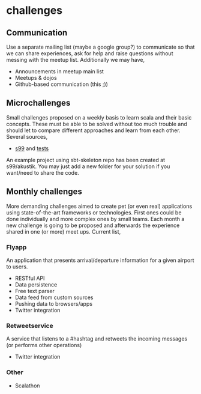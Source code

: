 challenges
==========

## Communication

Use a separate mailing list (maybe a google group?) to communicate so that we can share experiences, ask for help and raise questions without messing with the meetup list. Additionally we may have,

* Announcements in meetup main list
* Meetups & dojos
* Github-based communication (this ;))

## Microchallenges

Small challenges proposed on a weekly basis to learn scala and their basic concepts. These must be able to be solved without too much trouble and should let to compare different approaches and learn from each other. Several sources,

* [s99](http://aperiodic.net/phil/scala/s-99) and [tests](https://github.com/jsuereth/scala-99-puzzles/blob/master/src/test/scala/suereth/TestNinetyNine.scala)

An example project using sbt-skeleton repo has been created at s99/akustik. You may just add a new folder for your solution if you want/need to share the code.

## Monthly challenges

More demanding challenges aimed to create pet (or even real) applications using state-of-the-art frameworks or technologies. First ones could be done individually and more complex ones by small teams. Each month a new challenge is going to be proposed and afterwards the experience shared in one (or more) meet ups. Current list,

### Flyapp

An application that presents arrival/departure information for a given airport to users.

* RESTful API
* Data persistence
* Free text parser
* Data feed from custom sources
* Pushing data to browsers/apps
* Twitter integration

### Retweetservice

A service that listens to a #hashtag and retweets the incoming messages (or performs other operations)

* Twitter integration

### Other

* Scalathon
